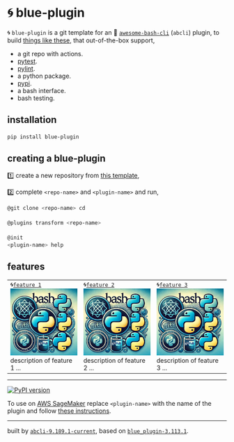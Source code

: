 # 🌀 blue-plugin

🌀 `blue-plugin` is a git template for an 🚀 [`awesome-bash-cli`](https://github.com/kamangir/awesome-bash-cli) (`abcli`) plugin, to build [things like these](https://github.com/kamangir?tab=repositories), that out-of-the-box support,

- a git repo with actions.
- [pytest](https://docs.pytest.org/).
- [pylint](https://pypi.org/project/pylint/).
- a python package.
- [pypi](https://pypi.org/).
- a bash interface.
- bash testing.

## installation

```bash
pip install blue-plugin
```

## creating a blue-plugin

1️⃣ create a new repository from [this template](https://github.com/kamangir/blue-plugin),

2️⃣ complete `<repo-name>` and `<plugin-name>` and run,

```bash
@git clone <repo-name> cd

@plugins transform <repo-name>

@init
<plugin-name> help
```

## features

|   |   |   |
| --- | --- | --- |
| 🌀[`feature 1`](#) [![image](https://github.com/kamangir/assets/raw/main/blue-plugin/marquee.png?raw=true)](#) description of feature 1 ... | 🌀[`feature 2`](#) [![image](https://github.com/kamangir/assets/raw/main/blue-plugin/marquee.png?raw=true)](#) description of feature 2 ... | 🌀[`feature 3`](#) [![image](https://github.com/kamangir/assets/raw/main/blue-plugin/marquee.png?raw=true)](#) description of feature 3 ... |

---

[![PyPI version](https://img.shields.io/pypi/v/blue-plugin.svg)](https://pypi.org/project/blue-plugin/)

To use on [AWS SageMaker](https://aws.amazon.com/sagemaker/) replace `<plugin-name>` with the name of the plugin and follow [these instructions](https://github.com/kamangir/notebooks-and-scripts/blob/main/SageMaker.md).


---
built by [`abcli-9.189.1-current`](https://github.com/kamangir/awesome-bash-cli), based on [`blue_plugin-3.113.1`](https://github.com/kamangir/blue-plugin).

